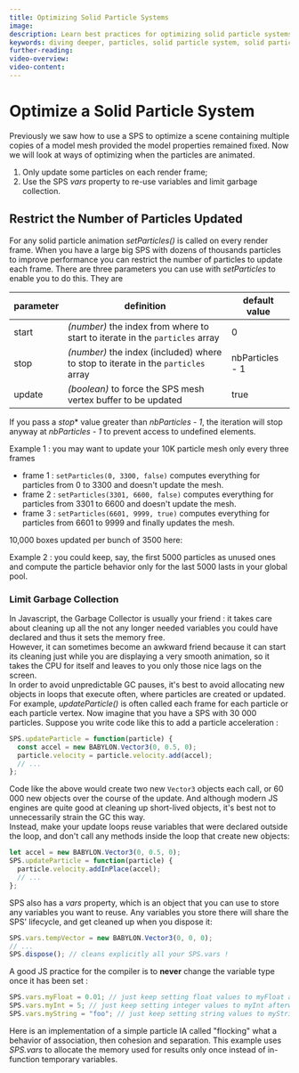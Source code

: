 ```yaml
---
title: Optimizing Solid Particle Systems
image: 
description: Learn best practices for optimizing solid particle systems in Babylon.js.
keywords: diving deeper, particles, solid particle system, solid particles
further-reading:
video-overview:
video-content:
---
```


# Optimize a Solid Particle System
Previously we saw how to use a SPS to optimize a scene containing multiple copies of a model mesh provided the model properties remained fixed. Now we will look at ways of optimizing when the particles are animated.

1. Only update some particles on each render frame;
2. Use the SPS *vars* property to re-use variables and limit garbage collection.

## Restrict the Number of Particles Updated

For any solid particle animation *setParticles()* is called on every render frame. When you have a large big SPS with dozens of thousands particles to improve performance you can restrict the number of particles to update each frame. There are three parameters you can use with *setParticles* to enable you to do this. They are

| parameter | definition                                                                        | default value   |
| --------- | --------------------------------------------------------------------------------- | --------------- |
| start     | _(number)_ the index from where to start to iterate in the `particles` array      | 0               |
| stop      | _(number)_ the index (included) where to stop to iterate in the `particles` array | nbParticles - 1 |
| update    | _(boolean)_ to force the SPS mesh vertex buffer to be updated                     | true            |

If you pass a *stop** value greater than *nbParticles - 1*, the iteration will stop anyway at *nbParticles - 1* to prevent access to undefined elements.

Example 1 : you may want to update your 10K particle mesh only every three frames

- frame 1 : `setParticles(0, 3300, false)` computes everything for particles from 0 to 3300 and doesn't update the mesh.
- frame 2 : `setParticles(3301, 6600, false)` computes everything for particles from 3301 to 6600 and doesn't update the mesh.
- frame 3 : `setParticles(6601, 9999, true)` computes everything for particles from 6601 to 9999 and finally updates the mesh.

10,000 boxes updated per bunch of 3500 here: <Playground id="#2V1C4Z#12" title="10,000 Boxes Updated Per Bunch of 3500" description="Example of optimizing a scene to render 10,000 boxes updated per bunch of 3500."/>

Example 2 : you could keep, say, the first 5000 particles as unused ones and compute the particle behavior only for the last 5000 lasts in your global pool.

### Limit Garbage Collection

In Javascript, the Garbage Collector is usually your friend : it takes care about cleaning up all the not any longer needed variables you could have declared and thus it sets the memory free.  
However, it can sometimes become an awkward friend because it can start its cleaning just while you are displaying a very smooth animation, so it takes the CPU for itself and leaves to you only those nice lags on the screen.  
In order to avoid unpredictable GC pauses, it's best to avoid allocating new objects in loops that execute often, where particles are created or updated.  
For example, *updateParticle()* is often called each frame for each particle or each particle vertex. Now imagine that you have a SPS with 30 000 particles. Suppose you write code like this to add a particle acceleration :

```javascript
SPS.updateParticle = function(particle) {
  const accel = new BABYLON.Vector3(0, 0.5, 0);
  particle.velocity = particle.velocity.add(accel);
  // ...
};
```

Code like the above would create two new `Vector3` objects each call, or 60 000 new objects over the course of the update. And although modern JS engines are quite good at cleaning up short-lived objects, it's best not to unnecessarily strain the GC this way.  
Instead, make your update loops reuse variables that were declared outside the loop, and don't call any methods inside the loop that create new objects:

```javascript
let accel = new BABYLON.Vector3(0, 0.5, 0);
SPS.updateParticle = function(particle) {
  particle.velocity.addInPlace(accel);
  // ...
};
```

SPS also has a *vars* property, which is an object that you can use to store any variables you want to reuse. Any variables you store there will share the SPS' lifecycle, and get cleaned up when you dispose it:

```javascript
SPS.vars.tempVector = new BABYLON.Vector3(0, 0, 0);
// ...
SPS.dispose(); // cleans explicitly all your SPS.vars !
```

A good JS practice for the compiler is to **never** change the variable type once it has been set :

```javascript
SPS.vars.myFloat = 0.01; // just keep setting float values to myFloat afterwards
SPS.vars.myInt = 5; // just keep setting integer values to myInt afterwards
SPS.vars.myString = "foo"; // just keep setting string values to myString afterwards
```

Here is an implementation of a simple particle IA called "flocking" what a behavior of association, then cohesion and separation. This example uses *SPS.vars* to allocate the memory used for results only once instead of in-function temporary variables.  
 <Playground id="#2FPT1A#35" title="Solid Particle System Optimization" description="Simple example of a flocking behavior in an optimized solid particle system."/>